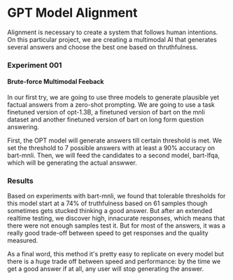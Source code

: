 # GPT Model Alignment

Alignment is necessary to create a system that follows human intentions. On this particular project, we are creating a multimodal AI that generates several answers and choose the best one based on thruthfulness.

### Experiment 001

#### Brute-force Multimodal Feeback

In our first try, we are going to use three models to generate plausible yet factual answers from a zero-shot prompting. We are going to use a task finetuned version of opt-1.3B, a finetuned version of bart on the mnli dataset and another finetuned version of bart on long form question answering.

First, the OPT model will generate answers till certain threshold is met. We set the threshold to 7 possible answers with at least a 90% accuracy on bart-mnli. Then, we will feed the candidates to a second model, bart-lfqa, which will be generating the actual answwer.

### Results

Based on experiments with bart-mnli, we found that tolerable thresholds for this model start at a 74% of truthfulness based on 61 samples though sometimes gets stucked thinking a good answer.
But after an extended realtime testing, we discover high, innacurate responses, which means that there were not enough samples test it.
But for most of the answers, it was a really good trade-off between speed to get responses and the quality measured.

As a final word, this method it's pretty easy to replicate on every model but there is a huge trade off between speed and performance: by the time we get a good answer if at all, any user will stop generating the answer.
